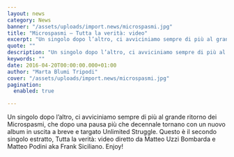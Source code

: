 ```yaml
---
layout: news
category: News
banner: "/assets/uploads/import.news/microspasmi.jpg"
title: "Microspasmi – Tutta la verità: video"
excerpt: "Un singolo dopo l’altro, ci avviciniamo sempre di più al grande ritorno dei Microspasmi, che dopo una pausa più che decennale tornano con un nuovo album in uscita a breve e targato Unlimited Struggle. Questo è il secondo singolo estratto, Tutta la verità: video diretto da Matteo Uzzi Bombarda e Matteo Podini aka Frank Siciliano. [&hellip"
quote: ""
description: "Un singolo dopo l’altro, ci avviciniamo sempre di più al grande ritorno dei Microspasmi, che dopo una pausa più che decennale tornano con un nuovo album in uscita a breve e targato Unlimited Struggle. Questo è il secondo singolo estratto, Tutta la verità: video diretto da Matteo Uzzi Bombarda e Matteo Podini aka Frank Siciliano. [&hellip"
keywords: ""
date: 2016-04-20T00:00:00.000+01:00
author: "Marta Blumi Tripodi"
cover: "/assets/uploads/import.news/microspasmi.jpg"
pagination:
  enabled: true

---
```


Un singolo dopo l’altro, ci avviciniamo sempre di più al grande ritorno dei Microspasmi, che dopo una pausa più che decennale tornano con un nuovo album in uscita a breve e targato Unlimited Struggle. Questo è il secondo singolo estratto, Tutta la verità: video diretto da Matteo Uzzi Bombarda e Matteo Podini aka Frank Siciliano. Enjoy!